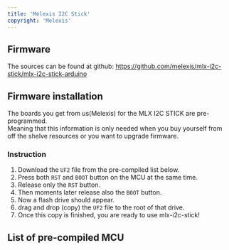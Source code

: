 ```yaml
---
title: 'Melexis I2C Stick'
copyright: 'Melexis'
---
```


## Firmware

The sources can be found at github: https://github.com/melexis/mlx-i2c-stick/mlx-i2c-stick-arduino

## Firmware installation

The boards you get from us(Melexis) for the MLX I2C STICK are pre-programmed.  
Meaning that this information is only needed when you buy yourself from off the shelve resources or you want to upgrade firmware.

### Instruction

1. Download the `UF2` file from the pre-compiled list below.
1. Press both `RST` and `BOOT` button on the MCU at the same time.
1. Release only the `RST` button.
1. Then moments later release also the `BOOT` button.
1. Now a flash drive should appear.
1. drag and drop (copy) the `UF2` file to the root of that drive.
1. Once this copy is finished, you are ready to use mlx-i2c-stick!

## List of pre-compiled MCU
